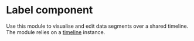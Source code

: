 # Label component

Use this module to visualise and edit data segments over a shared timeline.  
The module relies on a [timeline](https://github.com/ircam-rnd/timeline) instance.